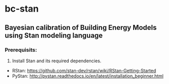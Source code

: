 # bc-stan
## Bayesian calibration of Building Energy Models using Stan modeling language
### Prerequisits:
1. Install Stan and its required dependencies.
* RStan: https://github.com/stan-dev/rstan/wiki/RStan-Getting-Started
* PyStan: http://pystan.readthedocs.io/en/latest/installation_beginner.html



